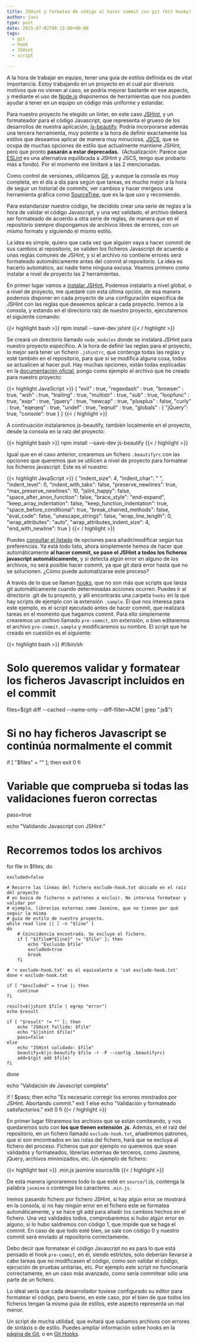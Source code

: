 ```yaml
---
title: JSHint y formateo de código al hacer commit con git (Git hooks)
author: javi
type: post
date: 2015-07-02T08:15:08+00:00
tags:
  - git
  - hook
  - JSHint
  - script

---
```

A la hora de trabajar en equipo, tener una guía de estilos definida es de vital importancia. Estoy trabajando en un proyecto en el cual por diversos motivos que no vienen al caso, se podría mejorar bastante en ese aspecto, y mediante el uso de [Node.js][1] disponemos de herramientas que nos pueden ayudar a tener en un equipo un código más uniforme y estandar.

Para nuestro proyecto he elegido un linter, en este caso [JSHint][2], y un formateador para el código Javascript, que representa el grueso de los desarrollos de nuestra aplicación, [js-beautify][3]. Podría incorporarse además una tercera herramienta, muy potente a la hora de definir exactamente los estilos que deseamos aplicar de manera muy minuciosa, [JSCS][4], que se ocupa de muchas opciones de estilo que actualmente mantiene JSHint, pero que pronto **pasarán a estar deprecadas.**  (Actualización: Parece que [ESLint][5] es una alternativa equilibrada a JSHint y JSCS, tengo que probarlo más a fondo). Por el momento me limitaré a las 2 mencionadas.

Como control de versiones, utilizamos [Git][6], y aunque la consola es muy completa, en el día a día para según que tareas, es mucho mejor a la hora de seguir un historial de commits, ver cambios y hacer mergeos una herramienta gráfica como [SourceTree][7], que es la que uso y recomiendo.

Para estandarizar nuestro código, he decidido crear una serie de reglas a la hora de validar el código Javascript, y una vez validado, el archivo deberá ser formateado de acuerdo a otra serie de reglas, de manera que en el repositorio siempre dispongamos de archivos libres de errores, con un mismo formato y siguiendo el mismo estilo.

La idea es simple, quiero que cada vez que alguien vaya a hacer commit de sus cambios al repositorio, se validen los ficheros Javascript de acuerdo a unas reglas comunes de JSHint, y si el archivo no contiene errores será formateado automáticamente antes del commit al repositorio. La idea es hacerlo automático, así nadie tiene ninguna excusa. Veamos primero como instalar a nivel de proyecto las 2 herramientas.

<!--more-->

En primer lugar vamos a <a href="http://jshint.com/install/" target="_blank">instalar JSHint.</a> Podemos instalarlo a nivel global, o a nivel de proyecto, me quedaré con esta última opción, de esa manera podemos disponer en cada proyecto de una configuración especifica de JSHint con las reglas que deseemos aplicar a cada proyecto. Iremos a la consola, y estando en el directorio raíz de nuestro proyecto, ejecutaremos el siguiente comando:

{{< highlight bash >}}
npm install --save-dev jshint
{{< / highlight >}}

Se creará un directorio llamado `node_modules` donde se instalará JSHint para nuestro proyecto específico. A la hora de definir las reglas para el proyecto, lo mejor será tener un fichero `.jshintrc`, que contenga todas las reglas y esté también en el repositorio, para que si se modifica alguna cosa, todos se actualicen al hacer pull. Hay muchas opciones, están todas explicadas en la <a href="http://jshint.com/docs/options/" target="_blank">documentación oficial</a>, pongo como ejemplo el archivo que he creado para nuestro proyecto:

{{< highlight JavaScript >}}
{
    "evil"      : true,
    "regexdash" : true,
    "browser"   : true,
    "wsh"       : true,
    "trailing"  : true,
    "multistr"  : true,
    "sub"       : true,
    "loopfunc"  : true, 
    "expr"      : true, 
    "jquery"    : true, 
    "newcap"    : true, 
    "plusplus"  : false,
    "curly"     : true, 
    "eqeqeq"    : true, 
    "undef"     : true,
    "eqnull"    : true,
    "globals"   : {
        "jQuery": true,
        "console": true
    }
}
{{< / highlight >}}

A continuación instalaremos js-beautify, también localmente en el proyecto, desde la consola en la raíz del proyecto:

{{< highlight bash >}}
npm install --save-dev js-beautify
{{< / highlight >}}

Igual que en el caso anterior, crearemos un fichero `.beautifyrc` con las opciones que queremos que se utilicen a nivel de proyecto para formatear los ficheros javascript. Este es el nuestro:

{{< highlight JavaScript >}}
{
    "indent_size": 4,
    "indent_char": " ",
    "indent_level": 0,
    "indent_with_tabs": false,
    "preserve_newlines": true,
    "max_preserve_newlines": 10,
    "jslint_happy": false,
    "space_after_anon_function": false,
    "brace_style": "end-expand",
    "keep_array_indentation": false,
    "keep_function_indentation": true,
    "space_before_conditional": true,
    "break_chained_methods": false,
    "eval_code": false,
    "unescape_strings": false,
    "wrap_line_length": 0,
    "wrap_attributes": "auto",
    "wrap_attributes_indent_size": 4,
    "end_with_newline": true
}
{{< / highlight >}}

Puedes <a href="https://www.npmjs.com/package/js-beautify" target="_blank">consultar el listado</a> de opciones para añadir/modificar según tus preferencias. Ya está todo listo, ahora simplemente hemos de hacer que automáticamente **al hacer commit, se pase el JSHint a todos los ficheros javascript automáticamente,** y si detecta algún error en alguno de los archivos, no será posible hacer commit, ya que git dará error hasta que no se solucionen. ¿Cómo puede automatizarse este proceso?

A través de lo que se llaman <a href="https://git-scm.com/book/es/v2/Customizing-Git-Git-Hooks" target="_blank">hooks</a>, que no son más que scripts que lanza git automáticamente cuando determinadas acciones ocurren. Puedes ir al directorio .git de tu proyecto, y allí encontrarás una carpeta `hooks` en la que hay scripts de ejemplo con la extensión `.sample`. El que nos interesa para este ejemplo, es el script ejecutado antes de hacer commit, que realizará tareas en el momento que hagamos commit. Para ello simplemente crearemos un archivo llamado `pre-commit`, sin extensión, o bien editaremos el archivo `pre-commit.sample` y modificaremos su nombre. El script que he creado en cuestión es el siguiente:

{{< highlight bash >}}
#!/bin/sh

# Solo queremos validar y formatear los ficheros Javascript incluidos en el commit
files=$(git diff --cached --name-only --diff-filter=ACM | grep ".js$")

# Si no hay ficheros Javascript se continúa normalmente el commit
if [ "$files" = "" ]; then 
    exit 0 
fi

# Variable que comprueba si todas las validaciones fueron correctas
pass=true

echo "Validando Javascript con JSHint:"

# Recorremos todos los archivos
for file in $files; do

    excluded=false

    # Recorre las líneas del fichero exclude-hook.txt ubicado en el raíz del proyecto
    # en busca de ficheros o patrones a excluir. No interesa formatear y validar por
    # ejemplo, librerías externas como Jasmine, que no tienen por qué seguir la misma
    # guía de estilo de nuestro proyecto.
    while read line || [ -n "$line" ]
    do
        # Coincidencia encontrada. Se excluye el fichero.
        if [ "${file#*$line}" != "$file" ]; then
            echo "Excluido $file"
            excluded=true
            break
        fi

    # '< exclude-hook.txt' es el equivalente a 'cat exclude-hook.txt'
    done < exclude-hook.txt

    if [ "$excluded" = true ]; then
        continue
    fi

    result=$(jshint $file | egrep "error")
    echo $result

    if [ "$result" != "" ]; then
        echo "JSHint fallido: $file"
        echo "$(jshint $file)"
        pass=false
    else
        echo "JSHint validado: $file"
        beautify=$(js-beautify $file -r -P --config .beautifyrc)
        add=$(git add $file)
    fi
done

echo "Validación de Javascript completa"

if ! $pass; then
    echo "Es necesario corregir los errores mostrados por JSHint. Abortando commit."
    exit 1
else
    echo "Validación y formateado satisfactorios."
    exit 0
fi
{{< / highlight >}}

En primer lugar filtraremos los archivos que se están comiteando, y nos quedaremos solo con **los que tienen extensión .js.** Además, en el raíz del repositorio, en un fichero llamado `exclude-hook.txt`, añadiremos patrones, que si son encontrados en las rutas del fichero, hará que se excluya al fichero del proceso. Ficheros que por ejemplo no queremos que sean validados y formateados, librerías externas de terceros, como Jasmine, jQuery, archivos minimizados, etc. Un ejemplo de fichero:

{{< highlight text >}}
.min.js
jasmine
source/lib
{{< / highlight >}}

De esta manera ignoraremos todo lo que esté en `source/lib`, contenga la palabra `jasmine` o contenga los caracteres `.min.js`.

Iremos pasando fichero por fichero JSHint, si hay algún error se mostrará en la consola, si no hay ningún error en el fichero este se formatea automáticamente, y se hace git add para añadir los cambios hechos en el fichero. Una vez validados todos, comprobaremos si hubo algún error en alguno, si lo hubo saldremos con código 1, que impide que se haga el commit. En caso de que todo esté bien, se sale con código 0 y nuestro commit será enviado al repositorio correctamente.

Debo decir que formatear el código Javascript no es para lo que está pensado el hook `pre-commit`, en él, siendo estrictos, solo deberían llevarse a cabo tareas que no modificasen el código, como son validar el código, ejecución de pruebas unitarias, etc. Por ejemplo este script no funcionaría correctamente, en un caso más avanzado, como sería commitear sólo una parte de un fichero.

Lo ideal sería que cada desarrollador tuviese configurado su editor para formatear el código, pero bueno, en este caso, por el bien de que todos los ficheros tengan la misma guía de estilos, este aspecto representa un mal menor.

Un script de mucha utilidad, que evitará que subamos archivos con errores de sintáxis o de estilo. Puedes ampliar información sobre hooks en la [página de Git][8], o en [Git Hooks][9].

 [1]: https://nodejs.org/
 [2]: https://www.npmjs.com/package/jshint
 [3]: https://www.npmjs.com/package/js-beautify
 [4]: https://www.npmjs.com/package/jscs
 [5]: http://eslint.org/
 [6]: https://git-scm.com/
 [7]: https://www.sourcetreeapp.com/
 [8]: http://git-scm.com/docs/githooks
 [9]: http://githooks.com/
